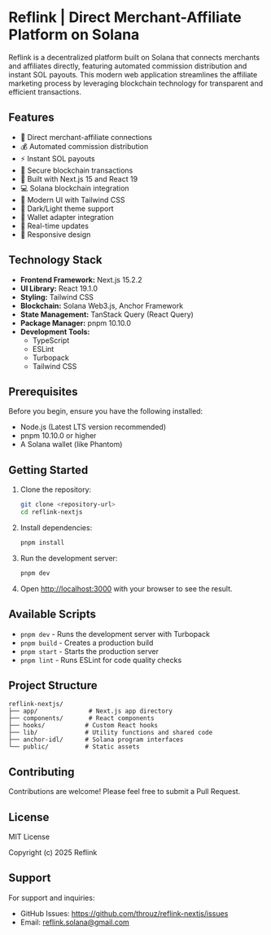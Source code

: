 # Reflink | Direct Merchant-Affiliate Platform on Solana

Reflink is a decentralized platform built on Solana that connects merchants and affiliates directly, featuring automated commission distribution and instant SOL payouts. This modern web application streamlines the affiliate marketing process by leveraging blockchain technology for transparent and efficient transactions.

## Features

- 🤝 Direct merchant-affiliate connections
- 💰 Automated commission distribution
- ⚡ Instant SOL payouts
- 🔐 Secure blockchain transactions
- 🚀 Built with Next.js 15 and React 19
- 💻 Solana blockchain integration
- 🎨 Modern UI with Tailwind CSS
- 🌙 Dark/Light theme support
- 🔌 Wallet adapter integration
- 🔄 Real-time updates
- 📱 Responsive design

## Technology Stack

- **Frontend Framework:** Next.js 15.2.2
- **UI Library:** React 19.1.0
- **Styling:** Tailwind CSS
- **Blockchain:** Solana Web3.js, Anchor Framework
- **State Management:** TanStack Query (React Query)
- **Package Manager:** pnpm 10.10.0
- **Development Tools:**
  - TypeScript
  - ESLint
  - Turbopack
  - Tailwind CSS

## Prerequisites

Before you begin, ensure you have the following installed:

- Node.js (Latest LTS version recommended)
- pnpm 10.10.0 or higher
- A Solana wallet (like Phantom)

## Getting Started

1. Clone the repository:

   ```bash
   git clone <repository-url>
   cd reflink-nextjs
   ```

2. Install dependencies:

   ```bash
   pnpm install
   ```

3. Run the development server:

   ```bash
   pnpm dev
   ```

4. Open [http://localhost:3000](http://localhost:3000) with your browser to see the result.

## Available Scripts

- `pnpm dev` - Runs the development server with Turbopack
- `pnpm build` - Creates a production build
- `pnpm start` - Starts the production server
- `pnpm lint` - Runs ESLint for code quality checks

## Project Structure

```
reflink-nextjs/
├── app/              # Next.js app directory
├── components/       # React components
├── hooks/           # Custom React hooks
├── lib/             # Utility functions and shared code
├── anchor-idl/      # Solana program interfaces
└── public/          # Static assets
```

## Contributing

Contributions are welcome! Please feel free to submit a Pull Request.

## License

MIT License

Copyright (c) 2025 Reflink

## Support

For support and inquiries:

- GitHub Issues: https://github.com/throuz/reflink-nextjs/issues
- Email: reflink.solana@gmail.com
